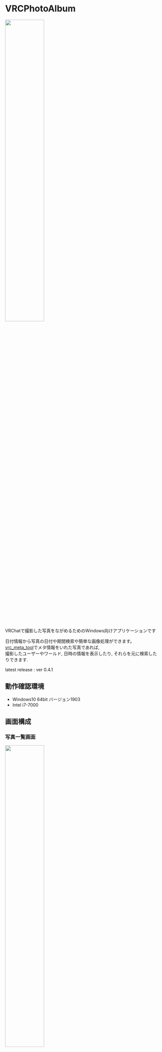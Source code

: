 # VRCPhotoAlbum


<img src="https://github.com/gatosyocora/VRCPhotoAlbum/blob/master/images/VRCPhotoAlbum_previewimage.png" width="50%"/>


VRChatで撮影した写真をながめるためのWindows向けアプリケーションです

日付情報から写真の日付や期間検索や簡単な画像処理ができます。  
[vrc_meta_tool](https://github.com/27Cobalter/vrc_meta_tool)でメタ情報をいれた写真であれば,  
撮影したユーザーやワールド, 日時の情報を表示したり, それらを元に検索したりできます.

latest release : ver 0.4.1

## 動作確認環境
* Windows10 64bit バージョン1903
* Intel i7-7000

## 画面構成

### 写真一覧画面
<img src="https://github.com/gatosyocora/VRCPhotoAlbum/blob/master/images/VRCPhotoAlbum_topimage.png" width="50%"/>

画像フォルダ以下にある写真をすべて表示した画面です.  
検索機能などがあります.

### 写真詳細画面
<img src="https://github.com/gatosyocora/VRCPhotoAlbum/blob/master/images/VRCPhotoAlbum_previewimage.png" width="50%"/>

選択した写真の詳細を表示した画面です.  
写真に埋め込まれたメタ情報などを表示しています.  
各情報を選択することで絞り込み検索ができます.

### 設定画面
<img src="https://github.com/gatosyocora/VRCPhotoAlbum/blob/master/images/VRCPhotoAlbum_settingimage.png" width="50%"/>

設定を確認および変更できる画面です.
以下, 現在できることです.
* 表示する写真が入ったフォルダの選択
* キャッシュ情報とキャッシュの削除
* 日付変更時間の設定
* テスト機能の有効無効の切り替え

## 使い方
### 初回起動時
1. 設定画面が表示されるので「画像フォルダ」横の「参照」を選択し, 写真が入ったフォルダを選択します.  
(vrc_meta_toolでメタ情報をいれた写真があるフォルダを選択するのをオススメします)
2. 「適用」を選択します.


### 写真を表示
1. 写真一覧画面で写真を選択する.
2. 写真詳細画面が表示される.


### 写真を検索
A. 写真一覧画面上部の検索欄に検索したいユーザー名またはワールド名を入力する.  
(入力した文字が部分的に一致するユーザーとワールドを検索します)

B. 写真詳細画面のユーザー名またはワールド名横のボタン, 日時横のボタンを選択する.  
(選択したものに完全一致するものを検索します)

C. 写真一覧画面にある日付入力欄で日付を選択する.  
または「今日」ボタンを選択する.  
(選択した日付に撮影されたものを検索します)

D. 写真一覧画面にある「1週間」「1か月」ボタンを選択する.  
(選択した期間に撮影されたものを検索します)

### 管理する写真フォルダを変更
1. 写真詳細画面の右下にある「歯車ボタン」を選択し, 設定画面を開く.
2. 設定画面上部の「画像フォルダ」横の「参照」ボタンを選択し, 対象フォルダを選択する.
3. 画面下の「適用」ボタンを選択する.

### 写真にうつった人のTwitterを探す
[vrc_meta_tool](https://github.com/27Cobalter/vrc_meta_tool)の機能でTwitter情報も写真に埋め込んでいる場合,  
その写真の写真詳細画面のユーザー一覧の対象ユーザー横に「Twitterボタン」が表示されます.

### 画像を回転 [テスト機能]
テスト機能なので最悪の場合, 画像を破損させてしまう可能性があります.  
あらかじめご了承ください
1. 設定画面の「テスト機能」を選択し, チェックを入れる
2. 「適用」ボタンを選択する.
3. 写真一覧画面で回転させたい画像を選択する
4. 画面詳細画面の上部の「回転」ボタンを選択する.
  * 左90度回転
  * 水平方向反転
  * 右90度回転
  * 180度回転

## 更新履歴
(ver0.4.1)
* 写真フォルダを複数選択できるように
* 日付変更時間を任意の時間に設定できるように
* 写真の180度回転ボタンを追加
* 写真フォルダとしてVRChatフォルダを選択するボタンを追加

(ver0.4.0)
* vrc_meta_toolを使用していない写真もファイル名から日付情報を取得するように
* ファイルエクスプローラを開くボタンを追加

(ver0.3.1)
* 写真が増える不具合を修正

(ver0.3)
* アプリケーションを一新(従来の機能はなくなった)
* vrc_meta_toolで埋め込んだ情報を表示できるように
* ユーザー, ワールド, 日付, 期間で検索できるように

(ver0.2)
* 常駐アプリ化(インジケーターに表示されるようになった, 右クリックでウィンドウ表示,写真整理,終了が可能)
* スタートアップに登録/解除(インジケーターのアイコン右クリックからおこなう)

(ver0.1)
* 写真を日付ごとのフォルダに分ける
* 日付ごとのフォルダの一覧を表示（それぞれに含まれる写真の数を表示）
* 写真の枚数順にフォルダ一覧を並べ替え
* 日付順にフォルダ一覧を並べ替え
* 特定のフォルダの写真一覧をサムネイル付きで表示
* 写真を選択すると既存のアプリケーションで開く

## 利用規約など
MITライセンスです。詳しくは[LICENSE](https://github.com/gatosyocora/VRCPhotoAlbum/blob/master/LICENSE)へ

## インストール
1. [releases](https://github.com/gatosyocora/VRCPhotoAlbum/releases)からVRCPhotoAlbum_vXXX.zipをダウンロードして解凍(XXXはバージョン)
2. VRCPhotoAlbum.exeを起動する

## アンインストール
インストールしたフォルダごと削除する

## 開発環境
* Windows 10
* .NET Core 3.1
* Visual Studio 2019

## 使用ライブラリ
### アーキテクチャ
* ReactiveProperty [[MIT License](https://github.com/runceel/ReactiveProperty/blob/master/LICENSE.txt)]
### データ処理
* VrcMetaTool.NET [[MIT License](https://github.com/KoyashiroKohaku/VrcMetaTool.NET/blob/master/LICENSE)]
* Microsoft.EntityFrameworkCore.Sqlite [[Apache-2.0](https://github.com/dotnet/efcore/blob/master/LICENSE.txt)]
### デザイン・レイアウト
* Microsoft.Xaml.Behaviors.Wpf [[MIT License](https://github.com/microsoft/XamlBehaviorsWpf/blob/master/LICENSE)]
* MahApps.Metro [[MIT License](https://github.com/MahApps/MahApps.Metro/blob/develop/LICENSE)]
* MaterialDesignInXamlToolkit [[MIT License](https://github.com/MaterialDesignInXAML/MaterialDesignInXamlToolkit/blob/master/LICENSE)]
  * MaterialDesignThemes.MahApps
  * MaterialDesignThemes
  * MaterialDesignColors
* VirtualizingWrapPanel [[MIT License](https://gitlab.com/sbaeumlisberger/virtualizing-wrap-panel/-/blob/develop/LICENSE)]
### その他
* Nito.AsyncEx [[MIT License](https://github.com/StephenCleary/AsyncEx/blob/master/LICENSE)]
